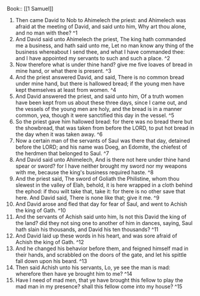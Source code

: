  Book:: [[1 Samuel]]
 1. Then came David to Nob to Ahimelech the priest: and Ahimelech was afraid at the meeting of David, and said unto him, Why art thou alone, and no man with thee? ^1
 2. And David said unto Ahimelech the priest, The king hath commanded me a business, and hath said unto me, Let no man know any thing of the business whereabout I send thee, and what I have commanded thee: and I have appointed my servants to such and such a place. ^2
 3. Now therefore what is under thine hand? give me five loaves of bread in mine hand, or what there is present. ^3
 4. And the priest answered David, and said, There is no common bread under mine hand, but there is hallowed bread; if the young men have kept themselves at least from women. ^4
 5. And David answered the priest, and said unto him, Of a truth women have been kept from us about these three days, since I came out, and the vessels of the young men are holy, and the bread is in a manner common, yea, though it were sanctified this day in the vessel. ^5
 6. So the priest gave him hallowed bread: for there was no bread there but the showbread, that was taken from before the LORD, to put hot bread in the day when it was taken away. ^6
 7. Now a certain man of the servants of Saul was there that day, detained before the LORD; and his name was Doeg, an Edomite, the chiefest of the herdmen that belonged to Saul. ^7
 8. And David said unto Ahimelech, And is there not here under thine hand spear or sword? for I have neither brought my sword nor my weapons with me, because the king's business required haste. ^8
 9. And the priest said, The sword of Goliath the Philistine, whom thou slewest in the valley of Elah, behold, it is here wrapped in a cloth behind the ephod: if thou wilt take that, take it: for there is no other save that here. And David said, There is none like that; give it me. ^9
 10. And David arose and fled that day for fear of Saul, and went to Achish the king of Gath. ^10
 11. And the servants of Achish said unto him, Is not this David the king of the land? did they not sing one to another of him in dances, saying, Saul hath slain his thousands, and David his ten thousands? ^11
 12. And David laid up these words in his heart, and was sore afraid of Achish the king of Gath. ^12
 13. And he changed his behavior before them, and feigned himself mad in their hands, and scrabbled on the doors of the gate, and let his spittle fall down upon his beard. ^13
 14. Then said Achish unto his servants, Lo, ye see the man is mad: wherefore then have ye brought him to me? ^14
 15. Have I need of mad men, that ye have brought this fellow to play the mad man in my presence? shall this fellow come into my house? ^15
